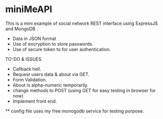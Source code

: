 # miniMeAPI
This is a mini example of social network REST interface using ExpressJS and MongoDB .
- Data in JSON format
- Use of encryption to store passwords.
- Use of secure token to for user authentication.

TO-DO & ISSUES

- Callback hell.
- Request users data & about via GET.
- Form Validation.
- About is alpha-numeric temporarily.
- change methods to POST (using GET for easy testing in browser for now)
- Implement front end.


** config file uses my free monogodb service for testing purpose.
